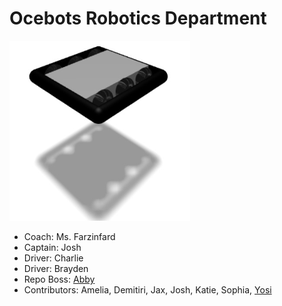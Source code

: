 # Ocebots Robotics Department

<img src="static/ocebot.png">

- Coach: Ms. Farzinfard
- Captain: Josh
- Driver: Charlie
- Driver: Brayden
- Repo Boss: [Abby](https://github.com/Smokeyoy)
- Contributors: Amelia, Demitiri, Jax, Josh, Katie, Sophia, [Yosi](https://github.com/hasidicdev)

